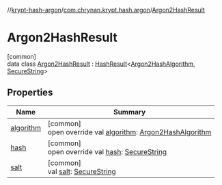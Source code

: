 //[krypt-hash-argon](../../../index.md)/[com.chrynan.krypt.hash.argon](../index.md)/[Argon2HashResult](index.md)

# Argon2HashResult

[common]\
data class [Argon2HashResult](index.md) : [HashResult](../../../../krypt-hash/krypt-hash/com.chrynan.krypt.hash/-hash-result/index.md)&lt;[Argon2HashAlgorithm](../-argon2-hash-algorithm/index.md), [SecureString](../../../../krypt-core/krypt-core/com.chrynan.krypt.core/-secure-string/index.md)&gt;

## Properties

| Name | Summary |
|---|---|
| [algorithm](algorithm.md) | [common]<br>open override val [algorithm](algorithm.md): [Argon2HashAlgorithm](../-argon2-hash-algorithm/index.md) |
| [hash](hash.md) | [common]<br>open override val [hash](hash.md): [SecureString](../../../../krypt-core/krypt-core/com.chrynan.krypt.core/-secure-string/index.md) |
| [salt](salt.md) | [common]<br>val [salt](salt.md): [SecureString](../../../../krypt-core/krypt-core/com.chrynan.krypt.core/-secure-string/index.md) |

